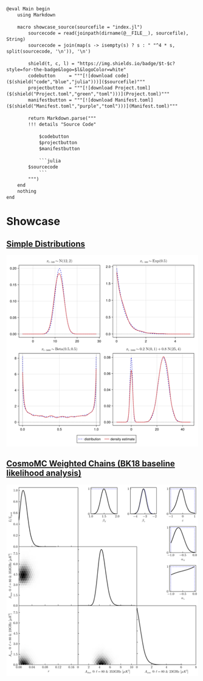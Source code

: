 ````@setup

@eval Main begin
    using Markdown

    macro showcase_source(sourcefile = "index.jl")
        sourcecode = read(joinpath(dirname(@__FILE__), sourcefile), String)
        sourcecode = join(map(s -> isempty(s) ? s : " "^4 * s, split(sourcecode, '\n')), '\n')

        shield(t, c, l) = "https://img.shields.io/badge/$t-$c?style=for-the-badge&logo=$l&logoColor=white"
        codebutton     = """[![download code]($(shield("code","blue","julia")))]($sourcefile)"""
        projectbutton  = """[![download Project.toml]($(shield("Project.toml","green","toml")))](Project.toml)"""
        manifestbutton = """[![download Manifest.toml]($(shield("Manifest.toml","purple","toml")))](Manifest.toml)"""

        return Markdown.parse("""
        !!! details "Source Code"

            $codebutton
            $projectbutton
            $manifestbutton

            ```julia
        $sourcecode
            ```
        """)
    end
    nothing
end
````

# Showcase

## [Simple Distributions](showcase/simple_distributions/index.md)

![](showcase/simple_distributions/index.svg)

## [CosmoMC Weighted Chains (BK18 baseline likelihood analysis)](showcase/bk18_likelihood/index.md)

![](showcase/bk18_likelihood/index.svg)
